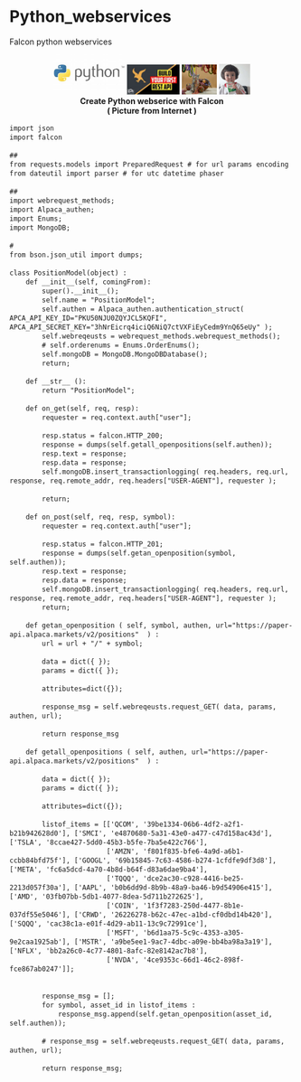# Python_webservices
Falcon python webservices

<p align="center" width="100%">
    <img width="25%" src="https://github.com/jkaewprateep/Python_webservices/blob/main/Python.jpg">
    <img width="18.5%" src="https://github.com/jkaewprateep/Python_webservices/blob/main/Falcon.jpg">
    <img width="12.4%" src="https://github.com/jkaewprateep/Python_webservices/blob/main/cat_01.png">
    <img width="10.9%" src="https://github.com/jkaewprateep/Python_webservices/blob/main/ce6d14bd-9453-450b-a409-2558316d7e55.jpg"> </br> 
    <b> Create Python webserice with Falcon </b> </br>
    <b> ( Picture from Internet ) </b> </br>
</p>

```
import json
import falcon

##
from requests.models import PreparedRequest # for url params encoding
from dateutil import parser # for utc datetime phaser

##
import webrequest_methods;
import Alpaca_authen;
import Enums;
import MongoDB;

#
from bson.json_util import dumps;

class PositionModel(object) :
    def __init__(self, comingFrom):
        super().__init__();
        self.name = "PositionModel";
        self.authen = Alpaca_authen.authentication_struct( APCA_API_KEY_ID="PKU50NJU0ZQYJCL5KQFI", APCA_API_SECRET_KEY="3hNrEicrq4iciQ6NiQ7ctVXFiEyCedm9YnQ65eUy" );
        self.webreqeusts = webrequest_methods.webrequest_methods();
        # self.orderenums = Enums.OrderEnums();
        self.mongoDB = MongoDB.MongoDBDatabase();
        return;
    
    def __str__ ():
        return "PositionModel";
        
    def on_get(self, req, resp):
        requester = req.context.auth["user"];

        resp.status = falcon.HTTP_200;
        response = dumps(self.getall_openpositions(self.authen));
        resp.text = response;
        resp.data = response; 
        self.mongoDB.insert_transactionlogging( req.headers, req.url, response, req.remote_addr, req.headers["USER-AGENT"], requester );

        return;

    def on_post(self, req, resp, symbol):
        requester = req.context.auth["user"];

        resp.status = falcon.HTTP_201;
        response = dumps(self.getan_openposition(symbol, self.authen));
        resp.text = response;
        resp.data = response;      
        self.mongoDB.insert_transactionlogging( req.headers, req.url, response, req.remote_addr, req.headers["USER-AGENT"], requester );
        return;

    def getan_openposition ( self, symbol, authen, url="https://paper-api.alpaca.markets/v2/positions"  ) :
        url = url + "/" + symbol;

        data = dict({ });
        params = dict({ });

        attributes=dict({});

        response_msg = self.webreqeusts.request_GET( data, params, authen, url);

        return response_msg
    
    def getall_openpositions ( self, authen, url="https://paper-api.alpaca.markets/v2/positions"  ) :

        data = dict({ });
        params = dict({ });

        attributes=dict({});

        listof_items = [['QCOM', '39be1334-06b6-4df2-a2f1-b21b942628d0'], ['SMCI', 'e4870680-5a31-43e0-a477-c47d158ac43d'], ['TSLA', '8ccae427-5dd0-45b3-b5fe-7ba5e422c766'], 
                        ['AMZN', 'f801f835-bfe6-4a9d-a6b1-ccbb84bfd75f'], ['GOOGL', '69b15845-7c63-4586-b274-1cfdfe9df3d8'], ['META', 'fc6a5dcd-4a70-4b8d-b64f-d83a6dae9ba4'], 
                        ['TQQQ', 'dce2ac30-c928-4416-be25-2213d057f30a'], ['AAPL', 'b0b6dd9d-8b9b-48a9-ba46-b9d54906e415'], ['AMD', '03fb07bb-5db1-4077-8dea-5d711b272625'], 
                        ['COIN', '1f3f7283-250d-4477-8b1e-037df55e5046'], ['CRWD', '26226278-b62c-47ec-a1bd-cf0dbd14b420'], ['SQQQ', 'cac38c1a-e01f-4d29-ab11-13c9c72991ce'], 
                        ['MSFT', 'b6d1aa75-5c9c-4353-a305-9e2caa1925ab'], ['MSTR', 'a9be5ee1-9ac7-4dbc-a09e-bb4ba98a3a19'], ['NFLX', 'bb2a26c0-4c77-4801-8afc-82e8142ac7b8'], 
                        ['NVDA', '4ce9353c-66d1-46c2-898f-fce867ab0247']];
        
        
        response_msg = [];
        for symbol, asset_id in listof_items :
            response_msg.append(self.getan_openposition(asset_id, self.authen));

        # response_msg = self.webreqeusts.request_GET( data, params, authen, url);

        return response_msg;
    
```
